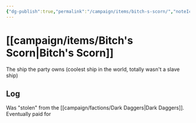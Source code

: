 ```yaml
---
{"dg-publish":true,"permalink":"/campaign/items/bitch-s-scorn/","noteIcon":"","created":"2025-10-26T18:52:57.296-07:00","updated":"2025-10-27T13:25:00.701-07:00"}
---
```


# [[campaign/items/Bitch's Scorn\|Bitch's Scorn]]
The ship the party owns (coolest ship in the world, totally wasn't a slave ship)

## Log
Was "stolen" from the [[campaign/factions/Dark Daggers\|Dark Daggers]]. Eventually paid for